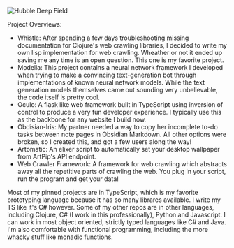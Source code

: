 ![Hubble Deep Field](https://raw.githubusercontent.com/OliverAndrews/OliverAndrews/main/home.png)

Project Overviews:

- Whistle: After spending a few days troubleshooting missing documentation for Clojure's web crawling libraries, I decided to write my own lisp implementation for web crawling. Wheather or not it ended up saving me any time is an open question. This one is my favorite project.
- Modelia: This project contains a neural network framework I developed when trying to make a convincing text-generation bot through implementations of known neural network models. While the text generation models themselves came out sounding very unbelievable, the code itself is pretty cool.
- Oculo: A flask like web framework built in TypeScript using inversion of control to produce a very fun developer experience. I typically use this as the backbone for any website I build now.
- Obdisian-Iris: My partner needed a way to copy her incomplete to-do tasks between note pages in Obsidian Markdown. All other options were broken, so I created this, and got a few users along the way!
- Artomatic: An elixer script to automatically set your desktop wallpaper from ArtPip's API endpoint.
- Web Crawler Framework: A framework for web crawling which abstracts away all the repetitive parts of crawling the web. You plug in your script, run the program and get your data!

Most of my pinned projects are in TypeScript, which is my favorite prototyping language because it has so many librares available. I write my TS like it's C# however. Some of my other repos are in other languages, including Clojure, C# (I work in this professionally), Python and Javascript. I can work in most object oriented, strictly typed languages like C# and Java. I'm also comfortable with functional programming, including the more whacky stuff like monadic functions.
